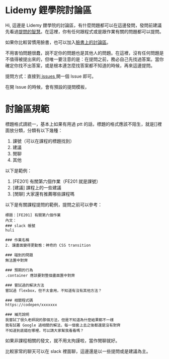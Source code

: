 # Lidemy 鋰學院討論區

Hi,
這邊是 Lidemy 鋰學院的討論區，有什麼問題都可以在這邊發問，發問前建議先看過[提問的智慧](https://www.gitbook.com/book/ryanhanwu/how-to-ask-questions-the-smart-way/details)。在這裡，你有任何跟程式或是跟作業有關的問題都可以提問。

如果你比較習慣用臉書，也可以加入[臉書上的討論區](https://www.facebook.com/groups/387527151806748/)。

不用害怕問題很蠢，說不定你的問題也是其他人的問題。在這裡，沒有任何問題是不值得被提出來的，但唯一要注意的是：在提問之前，務必自己先找過答案。當你確定你找不出答案，或是根本連怎麼找答案都不知道的時候，再來這邊提問。

提問方式：直接到[ issues ](https://github.com/Lidemy/forum/issues)開一個 Issue 即可。

在開 Issue 的時候，會有預設的提問模板，

# 討論區規範

標題格式請統一，基本上如果有用過 ptt 的話，標題的格式應該不陌生，就是[]裡面放分類，分類有以下幾種：

1. 課號（可以在課程的標題找到）
2. 建議
3. 閒聊
4. 其他

以下是範例：

1. [FE201] 有關第六個作業（FE201 就是課號）
2. [建議] 課程上的一些建議
3. [閒聊] 大家還有推薦哪些課程嗎

以下是有關課程提問的範例，提問之前可以參考：

```
標題：[FE201] 有關第六個作業
內文：
### slack 帳號
huli

### 作業名稱
2. 讓畫面變得更動態：神奇的 CSS transition

### 碰到的問題
無法置中對齊

### 預期的行為
.container 應該要對整個畫面置中對齊

### 嘗試過的解決方法
嘗試過 flexbox，但不太會用，不知道有沒有其他方法？

### 相關程式碼
https://codepen/xxxxxxx

### 補充說明
我嘗試了很久老師說的那個方法，但是不知道為什麼結果都不一樣
我有試著 Google 過相關的解法，每一個套上去之後都還是沒有對齊
不知道到底錯在哪裡，可以請大家幫我看看嗎？

```

如果非課程相關的發文，就不用太拘謹啦，當作閒聊就好。

比較家常的聊天可以在 slack 裡面聊，這邊還是以一些提問或是建議為主。
